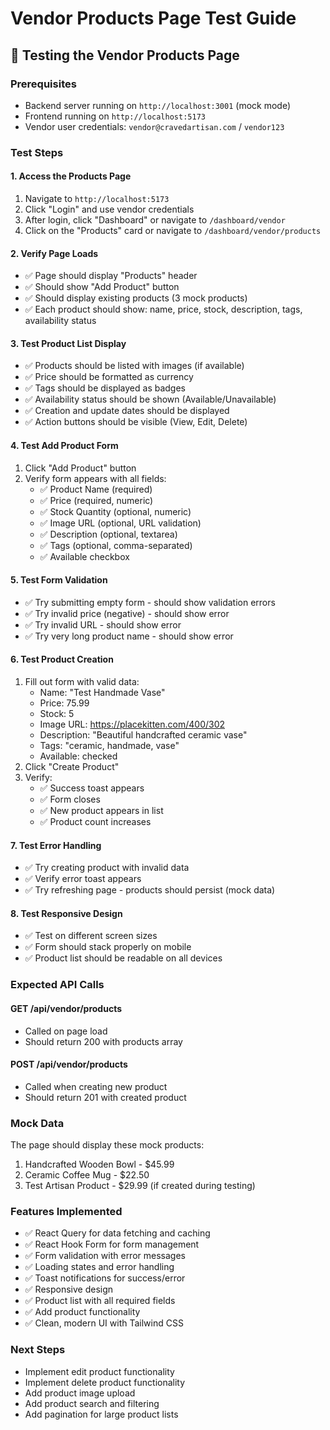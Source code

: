 # Vendor Products Page Test Guide

## 🧪 Testing the Vendor Products Page

### Prerequisites
- Backend server running on `http://localhost:3001` (mock mode)
- Frontend running on `http://localhost:5173`
- Vendor user credentials: `vendor@cravedartisan.com` / `vendor123`

### Test Steps

#### 1. Access the Products Page
1. Navigate to `http://localhost:5173`
2. Click "Login" and use vendor credentials
3. After login, click "Dashboard" or navigate to `/dashboard/vendor`
4. Click on the "Products" card or navigate to `/dashboard/vendor/products`

#### 2. Verify Page Loads
- ✅ Page should display "Products" header
- ✅ Should show "Add Product" button
- ✅ Should display existing products (3 mock products)
- ✅ Each product should show: name, price, stock, description, tags, availability status

#### 3. Test Product List Display
- ✅ Products should be listed with images (if available)
- ✅ Price should be formatted as currency
- ✅ Tags should be displayed as badges
- ✅ Availability status should be shown (Available/Unavailable)
- ✅ Creation and update dates should be displayed
- ✅ Action buttons should be visible (View, Edit, Delete)

#### 4. Test Add Product Form
1. Click "Add Product" button
2. Verify form appears with all fields:
   - ✅ Product Name (required)
   - ✅ Price (required, numeric)
   - ✅ Stock Quantity (optional, numeric)
   - ✅ Image URL (optional, URL validation)
   - ✅ Description (optional, textarea)
   - ✅ Tags (optional, comma-separated)
   - ✅ Available checkbox

#### 5. Test Form Validation
- ✅ Try submitting empty form - should show validation errors
- ✅ Try invalid price (negative) - should show error
- ✅ Try invalid URL - should show error
- ✅ Try very long product name - should show error

#### 6. Test Product Creation
1. Fill out form with valid data:
   - Name: "Test Handmade Vase"
   - Price: 75.99
   - Stock: 5
   - Image URL: https://placekitten.com/400/302
   - Description: "Beautiful handcrafted ceramic vase"
   - Tags: "ceramic, handmade, vase"
   - Available: checked
2. Click "Create Product"
3. Verify:
   - ✅ Success toast appears
   - ✅ Form closes
   - ✅ New product appears in list
   - ✅ Product count increases

#### 7. Test Error Handling
- ✅ Try creating product with invalid data
- ✅ Verify error toast appears
- ✅ Try refreshing page - products should persist (mock data)

#### 8. Test Responsive Design
- ✅ Test on different screen sizes
- ✅ Form should stack properly on mobile
- ✅ Product list should be readable on all devices

### Expected API Calls

#### GET /api/vendor/products
- Called on page load
- Should return 200 with products array

#### POST /api/vendor/products
- Called when creating new product
- Should return 201 with created product

### Mock Data
The page should display these mock products:
1. Handcrafted Wooden Bowl - $45.99
2. Ceramic Coffee Mug - $22.50
3. Test Artisan Product - $29.99 (if created during testing)

### Features Implemented
- ✅ React Query for data fetching and caching
- ✅ React Hook Form for form management
- ✅ Form validation with error messages
- ✅ Loading states and error handling
- ✅ Toast notifications for success/error
- ✅ Responsive design
- ✅ Product list with all required fields
- ✅ Add product functionality
- ✅ Clean, modern UI with Tailwind CSS

### Next Steps
- Implement edit product functionality
- Implement delete product functionality
- Add product image upload
- Add product search and filtering
- Add pagination for large product lists 